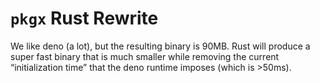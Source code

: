 # `pkgx` Rust Rewrite

We like deno (a lot), but the resulting binary is 90MB. Rust will produce a
super fast binary that is much smaller while removing the current
“initialization time” that the deno runtime imposes (which is >50ms).
